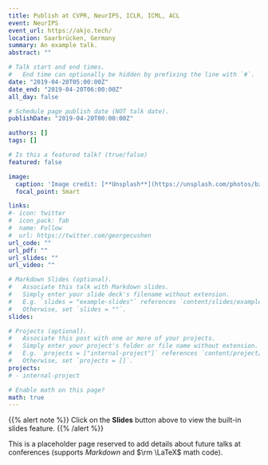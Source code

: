```yaml
---
title: Publish at CVPR, NeurIPS, ICLR, ICML, ACL
event: NeurIPS
event_url: https://akjo.tech/
location: Saarbrücken, Germany
summary: An example talk.
abstract: ""

# Talk start and end times.
#   End time can optionally be hidden by prefixing the line with `#`.
date: "2019-04-20T05:00:00Z"
date_end: "2019-04-20T06:00:00Z"
all_day: false

# Schedule page publish date (NOT talk date).
publishDate: "2019-04-20T00:00:00Z"

authors: []
tags: []

# Is this a featured talk? (true/false)
featured: false

image:
  caption: 'Image credit: [**Unsplash**](https://unsplash.com/photos/bzdhc5b3Bxs)'
  focal_point: Smart

links:
#- icon: twitter
#  icon_pack: fab
#  name: Follow
#  url: https://twitter.com/georgecushen
url_code: ""
url_pdf: ""
url_slides: ""
url_video: ""

# Markdown Slides (optional).
#   Associate this talk with Markdown slides.
#   Simply enter your slide deck's filename without extension.
#   E.g. `slides = "example-slides"` references `content/slides/example-slides.md`.
#   Otherwise, set `slides = ""`.
slides: 

# Projects (optional).
#   Associate this post with one or more of your projects.
#   Simply enter your project's folder or file name without extension.
#   E.g. `projects = ["internal-project"]` references `content/project/deep-learning/index.md`.
#   Otherwise, set `projects = []`.
projects:
# - internal-project

# Enable math on this page?
math: true
---
```


{{% alert note %}}
Click on the **Slides** button above to view the built-in slides feature.
{{% /alert %}}

This is a placeholder page reserved to add details about future talks at conferences (supports *Markdown* and $\rm \LaTeX$ math code).
